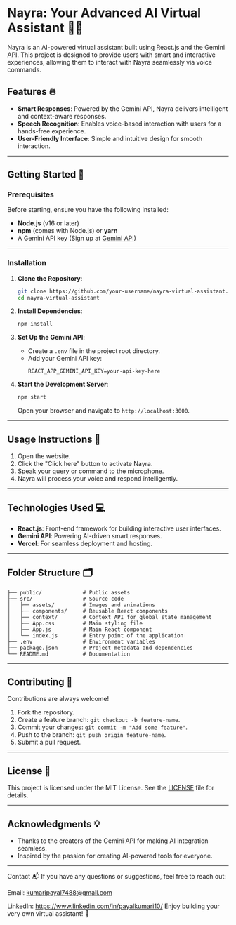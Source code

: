 # **Nayra: Your Advanced AI Virtual Assistant** 🤖✨  

Nayra is an AI-powered virtual assistant built using React.js and the Gemini API. This project is designed to provide users with smart and interactive experiences, allowing them to interact with Nayra seamlessly via voice commands.  

## **Features** 🔥  

- **Smart Responses**: Powered by the Gemini API, Nayra delivers intelligent and context-aware responses.  
- **Speech Recognition**: Enables voice-based interaction with users for a hands-free experience.  
- **User-Friendly Interface**: Simple and intuitive design for smooth interaction.  
---

## **Getting Started** 🚀  

### **Prerequisites**  

Before starting, ensure you have the following installed:  
- **Node.js** (v16 or later)  
- **npm** (comes with Node.js) or **yarn**  
- A Gemini API key (Sign up at [Gemini API](https://www.gemini.com))  

---

### **Installation**  

1. **Clone the Repository**:  
   ```bash  
   git clone https://github.com/your-username/nayra-virtual-assistant.git  
   cd nayra-virtual-assistant  
   ```  

2. **Install Dependencies**:  
   ```bash  
   npm install  
   ```  

3. **Set Up the Gemini API**:  
   - Create a `.env` file in the project root directory.  
   - Add your Gemini API key:  
     ```env  
     REACT_APP_GEMINI_API_KEY=your-api-key-here  
     ```  

4. **Start the Development Server**:  
   ```bash  
   npm start  
   ```  
   Open your browser and navigate to `http://localhost:3000`.  

---


## **Usage Instructions** 🎯  

1. Open the website.  
2. Click the "Click here" button to activate Nayra.  
3. Speak your query or command to the microphone.  
4. Nayra will process your voice and respond intelligently.  

---

## **Technologies Used** 💻  

- **React.js**: Front-end framework for building interactive user interfaces.  
- **Gemini API**: Powering AI-driven smart responses.  
- **Vercel**: For seamless deployment and hosting.  

---

## **Folder Structure** 🗂️  

```plaintext  
├── public/             # Public assets  
├── src/                # Source code  
│   ├── assets/         # Images and animations  
│   ├── components/     # Reusable React components  
│   ├── context/        # Context API for global state management  
│   ├── App.css         # Main styling file  
│   ├── App.js          # Main React component  
│   └── index.js        # Entry point of the application  
├── .env                # Environment variables  
├── package.json        # Project metadata and dependencies  
└── README.md           # Documentation  
```  

---

## **Contributing** 🤝  

Contributions are always welcome!  
1. Fork the repository.  
2. Create a feature branch: `git checkout -b feature-name`.  
3. Commit your changes: `git commit -m "Add some feature"`.  
4. Push to the branch: `git push origin feature-name`.  
5. Submit a pull request.  

---

## **License** 📝  

This project is licensed under the MIT License. See the [LICENSE](./LICENSE) file for details.  

---

## **Acknowledgments** 💡  

- Thanks to the creators of the Gemini API for making AI integration seamless.  
- Inspired by the passion for creating AI-powered tools for everyone.  

---

Contact 📬
If you have any questions or suggestions, feel free to reach out:

Email: kumaripayal7488@gmail.com

LinkedIn: https://www.linkedin.com/in/payalkumari10/
Enjoy building your very own virtual assistant! 🎉  
